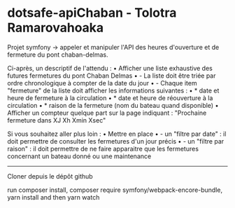 # dotsafe-apiChaban - Tolotra Ramarovahoaka

Projet symfony -> appeler et manipuler l'API des heures d'ouverture et de fermeture du pont chaban-delmas.

Ci-après, un descriptif de l'attendu :
•	Afficher une liste exhaustive des futures fermetures du pont Chaban Delmas
•	 - La liste doit être triée par ordre chronologique à compter de la date du jour
•	         - Chaque item "fermeture" de la liste doit afficher les informations suivantes :
•	* date et heure de fermeture à la circulation
•	* date et heure de réouverture à la circulation
•	        * raison de la fermeture (nom du bateau quand disponible)
•	Afficher un compteur quelque part sur la page indiquant : "Prochaine fermeture dans XJ Xh Xmin Xsec"

 Si vous souhaitez aller plus loin :
•	Mettre en place
•	- un "filtre par date" : il doit permettre de consulter les fermetures d'un jour précis
•	- un "filtre par raison" : il doit permettre de ne faire apparaitre que les fermetures concernant un bateau donné ou une maintenance

---------------------------------------------------------------------------------------------------------------------------------------
Cloner depuis le dépôt github

run composer install, composer require symfony/webpack-encore-bundle, yarn install and then yarn watch



